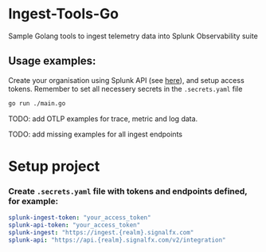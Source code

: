 # Ingest-Tools-Go
Sample Golang tools to ingest telemetry data into Splunk Observability suite

## Usage examples:
Create your organisation using Splunk API (see [here](https://github.com/LukaszSwolkien/ingest-tools)), and setup access tokens.
Remember to set all necessery secrets in the `.secrets.yaml` file

```bash
go run ./main.go
```

TODO: add OTLP examples for trace, metric and log data.

TODO: add missing examples for all ingest endpoints

# Setup project 
### Create `.secrets.yaml` file with tokens and endpoints defined, for example:

```yaml
splunk-ingest-token: "your_access_token"
splunk-api-token: "your_access_token"
splunk-ingest: "https://ingest.{realm}.signalfx.com"
splunk-api: "https://api.{realm}.signalfx.com/v2/integration"
```
